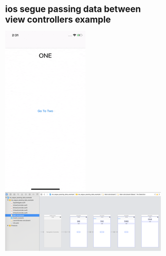 # ios segue passing data between view controllers example

<img src="https://github.com/codexpedia/ios_segue_passing_data_example/blob/master/captures/demo.gif" width="260" height="520" />


<img src="https://github.com/codexpedia/ios_segue_passing_data_example/blob/master/captures/storyboard.png" />

